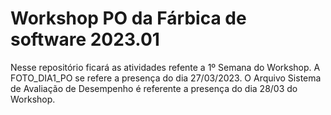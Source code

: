 # Workshop PO da Fárbica de software 2023.01
Nesse repositório ficará as atividades refente a 1º Semana do Workshop.
A FOTO_DIA1_PO se refere a presença do dia 27/03/2023.
O Arquivo Sistema de Avaliação de Desempenho é referente a presença do dia 28/03 do Workshop.
